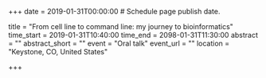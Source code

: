 +++
date = 2019-01-31T00:00:00  # Schedule page publish date.

title = "From cell line to command line: my journey to bioinformatics"
time_start = 2019-01-31T10:40:00
time_end = 2098-01-31T11:30:00
abstract = ""
abstract_short = ""
event = "Oral talk"
event_url = ""
location = "Keystone, CO, United States"

+++
